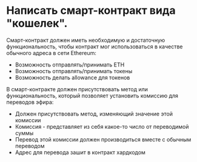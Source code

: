 # Написать смарт-контракт вида "кошелек".

Смарт-контракт должен иметь необходимую и достаточную функциональность, чтобы контракт мог использоваться в качестве обычного адреса в сети Ethereum:

- Возможность отправлять/принимать ETH
- Возможность отправлять/принимать токены
- Возможность делать allowance для токенов

В смарт-контракте должен присутствовать метод или функциональность, который позволяет установить комиссию для переводов эфира:

- Должен присутствовать метод, изменяющий значение этой комиссии
- Комиссия - представляет из себя какое-то число от переводимой суммы
- Перевод этой комиссии должен производиться вместе с обычным переводом
- Адрес для перевода зашит в контракт хардкодом
